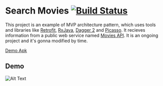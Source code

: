 # Search Movies [![Build Status](https://travis-ci.org/abbas-oveissi/SearchMovies.svg?branch=master)](https://travis-ci.org/abbas-oveissi/SearchMovies)
This project is an example of MVP architecture pattern, which uses tools and libraries like [Retrofit](http://square.github.io/retrofit/), [RxJava](http://reactivex.io/), [Dagger 2](https://google.github.io/dagger/) and [Picasso](http://square.github.io/picasso/). It recieves information from a public web service named [Movies API](http://www.moviesapi.ir/). It is an ongoing project and it's gonna modified by time.

[Demo Apk](https://github.com/abbas-oveissi/SearchMovies/releases/download/v3.0.0/SearchMovies-normal-debug-3.0.0.apk)
## Demo

![Alt Text](http://oveissi.ir/githubAssets/searchmovie3.gif)
